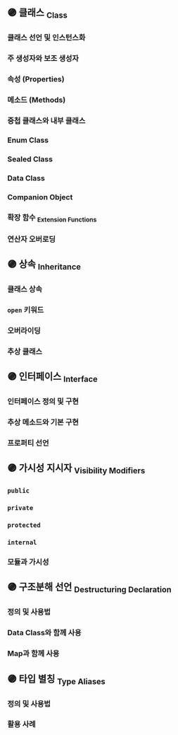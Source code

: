 ## 🟣 클래스 <sub>Class</sub>
### 클래스 선언 및 인스턴스화
### 주 생성자와 보조 생성자
### 속성 (Properties)
### 메소드 (Methods)
### 중첩 클래스와 내부 클래스
### Enum Class
### Sealed Class
### Data Class
### Companion Object
### 확장 함수 <sub>Extension Functions</sub>
### 연산자 오버로딩

## 🟣 상속 <sub>Inheritance</sub>
### 클래스 상속
### `open` 키워드
### 오버라이딩
### 추상 클래스

## 🟣 인터페이스 <sub>Interface</sub>
### 인터페이스 정의 및 구현
### 추상 메소드와 기본 구현
### 프로퍼티 선언

## 🟣 가시성 지시자 <sub>Visibility Modifiers</sub>
### `public`
### `private`
### `protected`
### `internal`
### 모듈과 가시성

## 🟣 구조분해 선언 <sub>Destructuring Declaration</sub>
### 정의 및 사용법
### Data Class와 함께 사용
### Map과 함께 사용

## 🟣 타입 별칭 <sub>Type Aliases</sub>
### 정의 및 사용법
### 활용 사례  